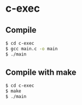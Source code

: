# c-exec

## Compile
```bash
$ cd c-exec
$ gcc main.c -o main
$ ./main
```

## Compile with make
```bash
$ cd c-exec
$ make
$ ./main
```
